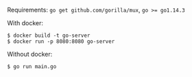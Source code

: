 Requirements: `go get github.com/gorilla/mux`, `go >= go1.14.3`

With docker:
```
$ docker build -t go-server
$ docker run -p 8080:8080 go-server
```

Without docker:
```
$ go run main.go
```

